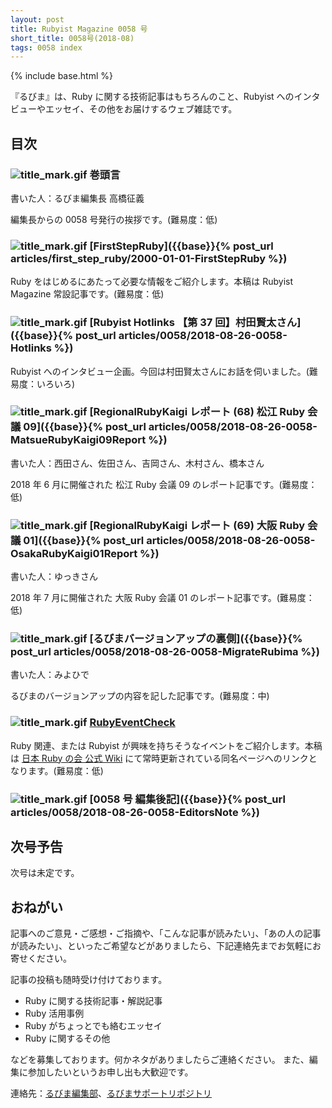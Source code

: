 ```yaml
---
layout: post
title: Rubyist Magazine 0058 号
short_title: 0058号(2018-08)
tags: 0058 index
---
```

{% include base.html %}

『るびま』は、Ruby に関する技術記事はもちろんのこと、Rubyist へのインタビューやエッセイ、その他をお届けするウェブ雑誌です。

## 目次

### ![title_mark.gif]({{base}}{{site.baseurl}}/images/title_mark.gif) 巻頭言

書いた人：るびま編集長 高橋征義

編集長からの 0058 号発行の挨拶です。(難易度：低)

### ![title_mark.gif]({{base}}{{site.baseurl}}/images/title_mark.gif) [FirstStepRuby]({{base}}{% post_url articles/first_step_ruby/2000-01-01-FirstStepRuby %})

Ruby をはじめるにあたって必要な情報をご紹介します。本稿は Rubyist Magazine 常設記事です。(難易度：低)

### ![title_mark.gif]({{base}}{{site.baseurl}}/images/title_mark.gif) [Rubyist Hotlinks 【第 37 回】村田賢太さん]({{base}}{% post_url articles/0058/2018-08-26-0058-Hotlinks %})

Rubyist へのインタビュー企画。今回は村田賢太さんにお話を伺いました。(難易度：いろいろ)

### ![title_mark.gif]({{base}}{{site.baseurl}}/images/title_mark.gif) [RegionalRubyKaigi レポート (68) 松江 Ruby 会議 09]({{base}}{% post_url articles/0058/2018-08-26-0058-MatsueRubyKaigi09Report %})

書いた人：西田さん、佐田さん、吉岡さん、木村さん、橋本さん

2018 年 6 月に開催された 松江 Ruby 会議 09 のレポート記事です。(難易度：低)

### ![title_mark.gif]({{base}}{{site.baseurl}}/images/title_mark.gif) [RegionalRubyKaigi レポート (69) 大阪 Ruby 会議 01]({{base}}{% post_url articles/0058/2018-08-26-0058-OsakaRubyKaigi01Report %})

書いた人：ゆっきさん

2018 年 7 月に開催された 大阪 Ruby 会議 01 のレポート記事です。(難易度：低)

### ![title_mark.gif]({{base}}{{site.baseurl}}/images/title_mark.gif) [るびまバージョンアップの裏側]({{base}}{% post_url articles/0058/2018-08-26-0058-MigrateRubima %})

書いた人：みよひで

るびまのバージョンアップの内容を記した記事です。(難易度：中)

### ![title_mark.gif]({{base}}{{site.baseurl}}/images/title_mark.gif) [RubyEventCheck](https://github.com/ruby-no-kai/official/wiki/RubyEventCheck)

Ruby 関連、または Rubyist が興味を持ちそうなイベントをご紹介します。本稿は [日本 Ruby の会 公式 Wiki](https://github.com/ruby-no-kai/official/wiki) にて常時更新されている同名ページへのリンクとなります。(難易度：低)

### ![title_mark.gif]({{base}}{{site.baseurl}}/images/title_mark.gif) [0058 号 編集後記]({{base}}{% post_url articles/0058/2018-08-26-0058-EditorsNote %})

## 次号予告

次号は未定です。

## おねがい

記事へのご意見・ご感想・ご指摘や、「こんな記事が読みたい」、「あの人の記事が読みたい」、といったご希望などがありましたら、下記連絡先までお気軽にお寄せください。

記事の投稿も随時受け付けております。

* Ruby に関する技術記事・解説記事
* Ruby 活用事例
* Ruby がちょっとでも絡むエッセイ
* Ruby に関するその他

などを募集しております。何かネタがありましたらご連絡ください。
また、編集に参加したいというお申し出も大歓迎です。

連絡先：[るびま編集部](mailto:magazine@ruby-no-kai.org)、[るびまサポートリポジトリ](https://github.com/rubima/magazine.rubyist.net)
